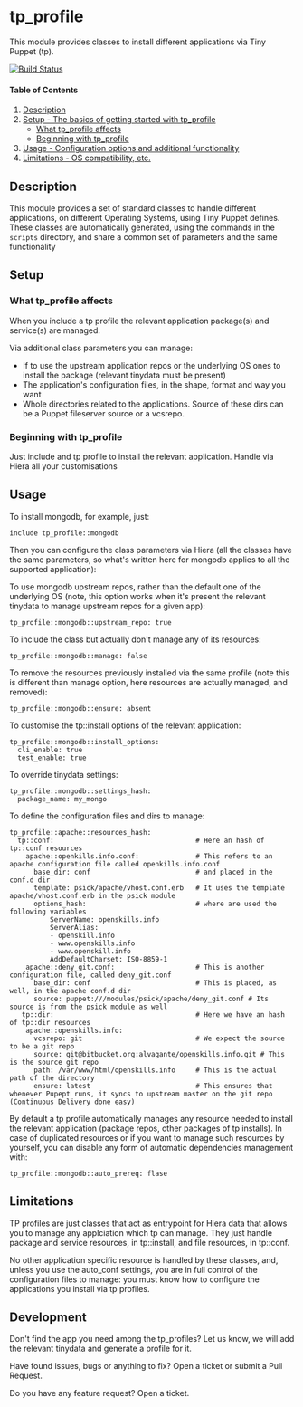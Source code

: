 # tp_profile

This module provides classes to install different applications via Tiny Puppet (tp).

[![Build Status](https://travis-ci.org/example42/puppet-tp_profile.svg?branch=master)](https://travis-ci.org/example42/puppet-tp_profile)

#### Table of Contents

1. [Description](#description)
2. [Setup - The basics of getting started with tp_profile](#setup)
    * [What tp_profile affects](#what-tp_profile-affects)
    * [Beginning with tp_profile](#beginning-with-tp_profile)
3. [Usage - Configuration options and additional functionality](#usage)
4. [Limitations - OS compatibility, etc.](#limitations)

## Description

This module provides a set of standard classes to handle different applications, on different Operating Systems, using Tiny Puppet defines. These classes are automatically generated, using the commands in the `scripts` directory, and share a common set of parameters and the same functionality

## Setup

### What tp_profile affects 

When you include a tp profile the relevant application package(s) and service(s) are managed.

Via additional class parameters you can manage:
- If to use the upstream application repos or the underlying OS ones to install the package (relevant tinydata must be present)
- The application's configuration files, in the shape, format and way you want
- Whole directories related to the applications. Source of these dirs can be a Puppet fileserver source or a vcsrepo.

### Beginning with tp_profile

Just include and tp profile to install the relevant application. Handle via Hiera all your customisations

## Usage

To install mongodb, for example, just:

    include tp_profile::mongodb

Then you can configure the class parameters via Hiera (all the classes have the same parameters, so what's written here for mongodb applies to all the supported application):

To use mongodb upstream repos, rather than the default one of the underlying OS (note, this option works when it's present the relevant tinydata to manage upstream repos for a given app):

    tp_profile::mongodb::upstream_repo: true

To include the class but actually don't manage any of its resources:

    tp_profile::mongodb::manage: false

To remove the resources previously installed via the same profile (note this is different than manage option, here resources are actually managed, and removed):

    tp_profile::mongodb::ensure: absent

To customise the tp::install options of the relevant application:

    tp_profile::mongodb::install_options:
      cli_enable: true
      test_enable: true

To override tinydata settings:

    tp_profile::mongodb::settings_hash:
      package_name: my_mongo

To define the configuration files and dirs to manage:

    tp_profile::apache::resources_hash:
      tp::conf:                                   # Here an hash of tp::conf resources
        apache::openkills.info.conf:              # This refers to an apache configuration file called openkills.info.conf
          base_dir: conf                          # and placed in the conf.d dir
          template: psick/apache/vhost.conf.erb   # It uses the template apache/vhost.conf.erb in the psick module
          options_hash:                           # where are used the following variables
              ServerName: openskills.info
              ServerAlias:
              - openskill.info
              - www.openskills.info
              - www.openskill.info
              AddDefaultCharset: ISO-8859-1
        apache::deny_git.conf:                    # This is another configuration file, called deny_git.conf
          base_dir: conf                          # This is placed, as well, in the apache conf.d dir
          source: puppet:///modules/psick/apache/deny_git.conf # Its source is from the psick module as well
       tp::dir:                                   # Here we have an hash of tp::dir resources
        apache::openskills.info:                  
          vcsrepo: git                            # We expect the source to be a git repo
          source: git@bitbucket.org:alvagante/openskills.info.git # This is the source git repo
          path: /var/www/html/openskills.info     # This is the actual path of the directory
          ensure: latest                          # This ensures that  whenever Pupept runs, it syncs to upstream master on the git repo (Continuous Delivery done easy)

By default a tp profile automatically manages any resource needed to install the relevant application (package repos, other packages of tp installs). In case of duplicated resources or if you want to manage such resources by yourself, you can disable any form of automatic dependencies management with:

    tp_profile::mongodb::auto_prereq: flase

## Limitations

TP profiles are just classes that act as entrypoint for Hiera data that allows you to manage any applciation which tp can manage. They just handle package and service resources, in tp::install, and file resources, in tp::conf.

No other application specific resource is handled by these classes, and, unless you use the auto_conf settings, you are in full control of the configuration files to manage: you must know how to configure the applications you install via tp profiles.

## Development

Don't find the app you need among the tp_profiles? Let us know, we will add the relevant tinydata and generate a profile for it.

Have found issues, bugs or anything to fix? Open a ticket or submit a Pull Request.

Do you have any feature request? Open a ticket.
